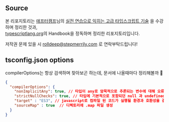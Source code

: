 ## Source

본 리포지토리는 [애프터캠프](https://www.inflearn.com/users/1156653/@aftercamp)님의 [실전 연습으로 익히는 고급 타입스크립트 기술](https://www.inflearn.com/course/%EC%8B%A4%EC%A0%84%EC%97%B0%EC%8A%B5-%EA%B3%A0%EA%B8%89-%ED%83%80%EC%9E%85%EC%8A%A4%ED%81%AC%EB%A6%BD%ED%8A%B8)
을 수강하며 정리한 것과,  
[typescriptlang.org](https://www.typescriptlang.org/)의 Handbook을 정독하며 정리한 리포지토리입니다.
  
저작권 문제 있을 시 rolldeep@stepmerrily.com 로 연락부탁드립니다!

## tsconfig.json options
compilerOptions는 항상 검색하며 찾아보곤 하는데, 문서에 나올때마다 정리해볼까 🤔
```json
{
  "compilerOptions": {
    "nonImplicitAny": true, // 타입이 any로 암묵적으로 추론되는 변수에 대해 오류 발생
    "strictNullChecks": true, // 타입에 기본적으로 포함되던 null 과 undefined가 포함되지 않게됨. 명시적으로 null과 undefined를 처리해야함. 
    "target" : "ES3", // javascript로 컴파일 된 코드가 실행될 환경과 호환성을 결정함.
    "sourceMap" : true  // 디렉토리에 .map 파일 생성
  }
}
 
